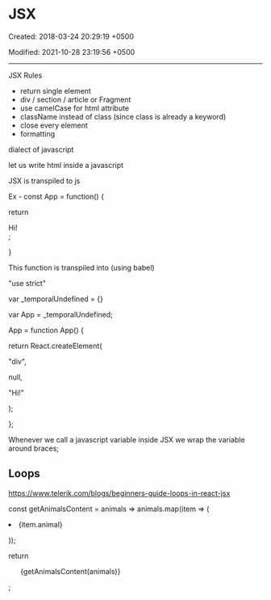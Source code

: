 # JSX

Created: 2018-03-24 20:29:19 +0500

Modified: 2021-10-28 23:19:56 +0500

---

JSX Rules
-   return single element
-   div / section / article or Fragment
-   use camelCase for html attribute
-   className instead of class (since class is already a keyword)
-   close every element
-   formatting

dialect of javascript

let us write html inside a javascript

JSX is transpiled to js

Ex - const App = function() {

return <div>Hi!</div>;

}

This function is transpiled into (using babel)

"use strict"

var _temporalUndefined = {}

var App = _temporalUndefined;

App = function App() {

return React.createElement(

"div",

null,

"Hi!"

);

};

Whenever we call a javascript variable inside JSX we wrap the variable around braces;

## Loops

<https://www.telerik.com/blogs/beginners-guide-loops-in-react-jsx>

const getAnimalsContent = animals => animals.map(item => (

<li key={item.id}>{item.animal}</li>

));

return <ul>{getAnimalsContent(animals)}</ul>;


